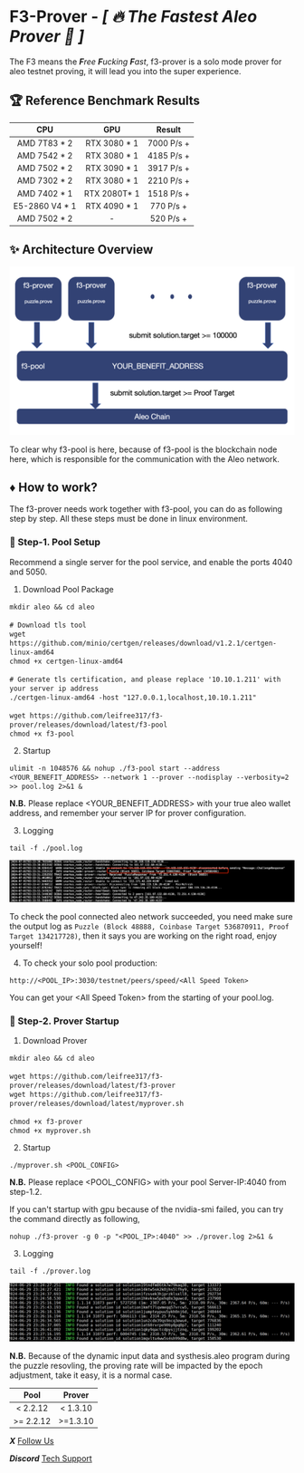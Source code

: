 # F3-Prover - *[ :fire: The Fastest Aleo Prover :tada: ]*
The F3 means the ***F****ree* ***F****ucking* ***F****ast*, f3-prover is a solo mode prover for aleo testnet proving, it will lead you into the super experience.

## :trophy: Reference Benchmark Results

|     CPU      |      GPU          |     Result   |
| :----------: | :---------------: | :----------: |
| AMD 7T83 * 2  |  RTX 3080 * 1    | 7000 P/s +   | 
| AMD 7542 * 2  |  RTX 3080 * 1    | 4185 P/s +   | 
| AMD 7502 * 2  |  RTX 3090 * 1    | 3917 P/s +   | 
| AMD 7302 * 2  |  RTX 3080 * 1    | 2210 P/s +   | 
| AMD 7402 * 1  |  RTX 2080T* 1    | 1518 P/s +   | 
| E5-2860 V4 * 1|  RTX 4090 * 1    |  770 P/s +   | 
| AMD 7502 * 2  |  -               |  520 P/s +   | 


## :sparkles: Architecture Overview
![Overview](https://github.com/leifree317/f3-prover/blob/main/overview.jpg)

To clear why f3-pool is here, because of f3-pool is the blockchain node here, which is responsible for the communication with the Aleo network.

## :diamonds: How to work?
The f3-prover needs work together with f3-pool, you can do as following step by step. All these steps must be done in linux environment.

### :green_book: Step-1. Pool Setup
Recommend a single server for the pool service, and enable the ports 4040 and 5050.

1. Download Pool Package

```
mkdir aleo && cd aleo

# Download tls tool
wget https://github.com/minio/certgen/releases/download/v1.2.1/certgen-linux-amd64
chmod +x certgen-linux-amd64

# Generate tls certification, and please replace '10.10.1.211' with your server ip address
./certgen-linux-amd64 -host "127.0.0.1,localhost,10.10.1.211"

wget https://github.com/leifree317/f3-prover/releases/download/latest/f3-pool
chmod +x f3-pool
```

2. Startup

```
ulimit -n 1048576 && nohup ./f3-pool start --address <YOUR_BENEFIT_ADDRESS> --network 1 --prover --nodisplay --verbosity=2 >> pool.log 2>&1 &
```

**N.B.** Please replace \<YOUR_BENEFIT_ADDRESS\> with your true aleo wallet address, and remember your server IP for prover configuration.

3. Logging
```
tail -f ./pool.log
```
![pool log](https://github.com/leifree317/f3-prover/blob/main/pool-log.jpg)

To check the pool connected aleo network succeeded, you need make sure the output log as `Puzzle (Block 48888, Coinbase Target 536870911, Proof Target 134217728)`, then it says you are working on the right road, enjoy yourself!

4. To check your solo pool production:
```
http://<POOL_IP>:3030/testnet/peers/speed/<All Speed Token>
```
You can get your \<All Speed Token\> from the starting of your pool.log.

### :blue_book: Step-2. Prover Startup
1. Download Prover
```
mkdir aleo && cd aleo

wget https://github.com/leifree317/f3-prover/releases/download/latest/f3-prover
wget https://github.com/leifree317/f3-prover/releases/download/latest/myprover.sh

chmod +x f3-prover
chmod +x myprover.sh
```

2. Startup
```
./myprover.sh <POOL_CONFIG>
```

**N.B.** Please replace \<POOL_CONFIG\> with your pool Server-IP:4040 from step-1.2.

If you can't startup with gpu because of the nvidia-smi failed, you can try the command directly as following,
```
nohup ./f3-prover -g 0 -p "<POOL_IP>:4040" >> ./prover.log 2>&1 &
```

3. Logging
```
tail -f ./prover.log
```
![prover log](https://github.com/leifree317/f3-prover/blob/main/prover-log.jpg)

**N.B.** Because of the dynamic input data and systhesis.aleo program during the puzzle resovling, the proving rate will be impacted by the epoch adjustment, take it easy, it is a normal case.

|     Pool      |      Prover       | 
| :----------:  | :---------------: | 
| < 2.2.12      |  < 1.3.10         | 
| >= 2.2.12     |  >=1.3.10         | 


***X*** [Follow Us](https://x.com/f3prover)

***Discord*** [Tech Support](https://discord.gg/kSSJdztA)

